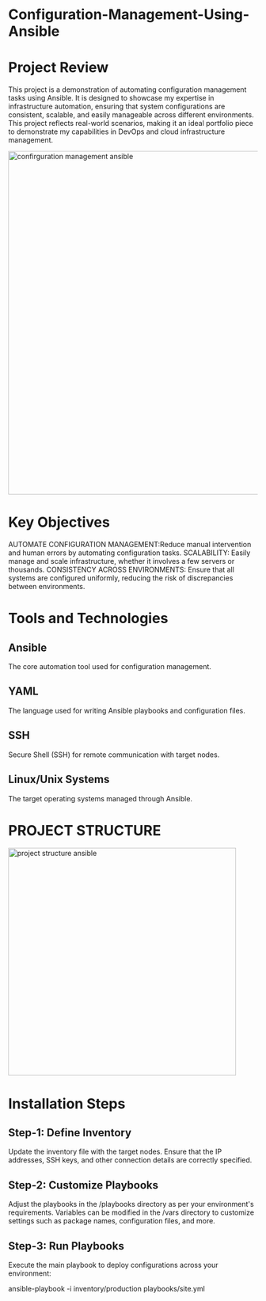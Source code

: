 # Configuration-Management-Using-Ansible

# Project Review
This project is a demonstration of automating configuration management tasks using Ansible. It is designed to showcase my expertise in infrastructure automation, ensuring that system configurations are consistent, scalable, and easily manageable across different environments. This project reflects real-world scenarios, making it an ideal portfolio piece to demonstrate my capabilities in DevOps and cloud infrastructure management.

<img width="694" alt="confirguration management ansible " src="https://github.com/user-attachments/assets/6663eea4-27fb-402b-91be-4a4a3a4e38e5" />

# Key Objectives
AUTOMATE CONFIGURATION MANAGEMENT:Reduce manual intervention and human errors by automating configuration tasks.
SCALABILITY: Easily manage and scale infrastructure, whether it involves a few servers or thousands.
CONSISTENCY ACROSS ENVIRONMENTS: Ensure that all systems are configured uniformly, reducing the risk of discrepancies between environments.

# Tools and Technologies
## Ansible
The core automation tool used for configuration management.
## YAML
 The language used for writing Ansible playbooks and configuration files.
## SSH
Secure Shell (SSH) for remote communication with target nodes.
## Linux/Unix Systems
The target operating systems managed through Ansible.
 # PROJECT STRUCTURE 
 <img width="460" alt="project structure ansible" src="https://github.com/user-attachments/assets/47c58c3d-8453-4fd5-a5db-de475c49b496" />

 # Installation Steps
 ## Step-1:  Define Inventory
Update the inventory file with the target nodes. Ensure that the IP addresses, SSH keys, and other connection details are correctly specified.

## Step-2: Customize Playbooks
Adjust the playbooks in the /playbooks directory as per your environment's requirements. Variables can be modified in the /vars directory to customize settings such as package names, configuration files, and more.

## Step-3: Run Playbooks
Execute the main playbook to deploy configurations across your environment:

ansible-playbook -i inventory/production playbooks/site.yml 


